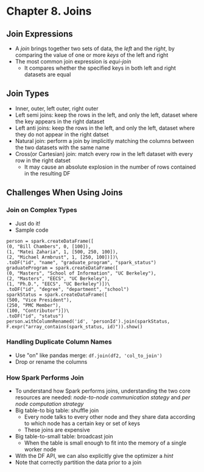# Chapter 8. Joins

## Join Expressions
- A *join* brings together two sets of data, the *left* and the *right*, by comparing the value of one or more *keys* of the left and right
- The most common join expression is *equi-join*
  - It compares whether the specified keys in both left and right datasets are equal


## Join Types
- Inner, outer, left outer, right outer
- Left semi joins: keep the rows in the left, and only the left, dataset where the key appears in the right dataset
- Left anti joins: keep the rows in the left, and only the left, dataset where they do not appear in the right datset
- Natural join: perform a join by implicitly matching the columns between the two datasets with the same name
- Cross(or Cartesian) join: match every row in the left dataset with every row in the right datset
  - It may cause an absolute explosion in the number of rows contained in the resulting DF


## Challenges When Using Joins

### Join on Complex Types
- Just do it!
- Sample code
```
person = spark.createDataFrame([
(0, "Bill Chambers", 0, [100]),
(1, "Matei Zaharia", 1, [500, 250, 100]),
(2, "Michael Armbrust", 1, [250, 100])])\
.toDF("id", "name", "graduate_program", "spark_status")
graduateProgram = spark.createDataFrame([
(0, "Masters", "School of Information", "UC Berkeley"),
(2, "Masters", "EECS", "UC Berkeley"),
(1, "Ph.D.", "EECS", "UC Berkeley")])\
.toDF("id", "degree", "department", "school")
sparkStatus = spark.createDataFrame([
(500, "Vice President"),
(250, "PMC Member"),
(100, "Contributor")])\
.toDF("id", "status")
person.withColumnRenamed('id', 'personId').join(sparkStatus, F.expr("array_contains(spark_status, id)")).show()
```

### Handling Duplicate Column Names
- Use "on" like pandas merge: ```df.join(df2, 'col_to_join')```
- Drop or rename the columns

### How Spark Performs Join
- To understand how Spark performs joins, understanding the two core resources are needed: *node-to-node communication stategy* and *per node computation strategy*
- Big table-to big table: shuffle join
  - Every node talks to every other node and they share data according to which node has a certain key or set of keys
  - These joins are expensive 
- Big table-to-small table: broadcast join
  - When the table is small enough to fit into the memory of a single worker node
- With the DF API, we can also explicitly give the optimizer a *hint*
- Note that correctly partition the data prior to a join
